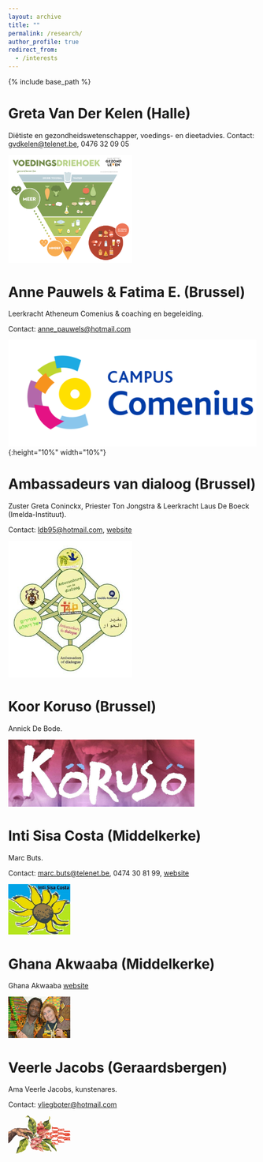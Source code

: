 ```yaml
---
layout: archive
title: ""
permalink: /research/
author_profile: true
redirect_from:
  - /interests
---
```


{% include base_path %}
  
Greta Van Der Kelen (Halle)
======
Diëtiste en gezondheidswetenschapper, voedings- en dieetadvies. Contact: gvdkelen@telenet.be, 0476 32 09 05    

<img src="https://github.com/cooking-classes/cooking-classes.github.io/blob/master/images/voedingsdriehoek.png" width=50% height=50%>

Anne Pauwels & Fatima E. (Brussel)
======
Leerkracht Atheneum Comenius & coaching en begeleiding. 

Contact: anne_pauwels@hotmail.com

![Logo Campus Comenius](/images/LogoCampusComenius_web.png){:height="10%" width="10%"}

Ambassadeurs van dialoog (Brussel)
======
Zuster Greta Coninckx, Priester Ton Jongstra &  Leerkracht Laus De Boeck (Imelda-Instituut). 

Contact: ldb95@hotmail.com, [website](amb-dialogue.be)

<img src="https://github.com/cooking-classes/cooking-classes.github.io/blob/master/images/ambassadeurs%20van%20dialoog%20-%20kopie%20(2).jpg" width=50% height=50%>


Koor Koruso (Brussel)
=======
Annick De Bode.

<img src="https://github.com/cooking-classes/cooking-classes.github.io/blob/master/images/koruso.jpg" width=75% height=75%>


Inti Sisa Costa (Middelkerke)
======
Marc Buts. 

Contact: marc.buts@telenet.be, 0474 30 81 99, [website](intisisacosta.blogspot.com)

<img src="https://github.com/cooking-classes/cooking-classes.github.io/blob/master/images/inti%20sisa%20costa.jpg" width=25% height=25%>

Ghana Akwaaba (Middelkerke)
======
Ghana Akwaaba [website](https://www.middelkerke.be/nl/welzijn-en-samenleven/ontwikkelingssamenwerking/projecten/ghana-akwaaba)

<img src="https://github.com/cooking-classes/cooking-classes.github.io/blob/master/images/ghana.jpg" width=25% height=25%>

Veerle Jacobs (Geraardsbergen)
======
Ama Veerle Jacobs, kunstenares. 

Contact: vliegboter@hotmail.com

<img src="https://github.com/cooking-classes/cooking-classes.github.io/blob/master/images/plant.png" width=25% height=25%>

